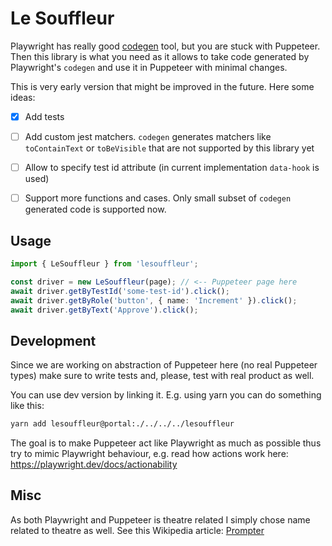 # Le Souffleur

Playwright has really good [codegen](https://playwright.dev/docs/codegen) tool,
but you are stuck with Puppeteer. Then this library is what you need as it
allows to take code generated by Playwright's `codegen` and use it in Puppeteer
with minimal changes.

This is very early version that might be improved in the future. Here some ideas:

- [x] Add tests

- [ ] Add custom jest matchers. `codegen` generates matchers like
      `toContainText` or `toBeVisible` that are not supported by this library yet

- [ ] Allow to specify test id attribute (in current implementation `data-hook`
      is used)

- [ ] Support more functions and cases. Only small subset of `codegen`
      generated code is supported now.

## Usage

```ts
import { LeSouffleur } from 'lesouffleur';

const driver = new LeSouffleur(page); // <-- Puppeteer page here
await driver.getByTestId('some-test-id').click();
await driver.getByRole('button', { name: 'Increment' }).click();
await driver.getByText('Approve').click();
```

## Development

Since we are working on abstraction of Puppeteer here (no real Puppeteer types)
make sure to write tests and, please, test with real product as well.

You can use dev version by linking it. E.g. using yarn you can do something
like this:

```sh
yarn add lesouffleur@portal:./../../../lesouffleur
```

The goal is to make Puppeteer act like Playwright as much as possible thus try
to mimic Playwright behaviour, e.g. read how actions work here:
https://playwright.dev/docs/actionability

## Misc

As both Playwright and Puppeteer is theatre related I simply chose name related
to theatre as well. See this Wikipedia article:
[Prompter](<https://en.wikipedia.org/wiki/Prompter_(theatre)>)
